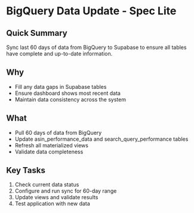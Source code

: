 # BigQuery Data Update - Spec Lite

## Quick Summary
Sync last 60 days of data from BigQuery to Supabase to ensure all tables have complete and up-to-date information.

## Why
- Fill any data gaps in Supabase tables
- Ensure dashboard shows most recent data
- Maintain data consistency across the system

## What
- Pull 60 days of data from BigQuery
- Update asin_performance_data and search_query_performance tables
- Refresh all materialized views
- Validate data completeness

## Key Tasks
1. Check current data status
2. Configure and run sync for 60-day range
3. Update views and validate results
4. Test application with new data